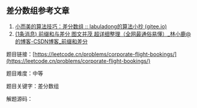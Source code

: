 ## 差分数组参考文章

1. [小而美的算法技巧：差分数组 :: labuladong的算法小抄 (gitee.io)](https://labuladong.gitee.io/algo/2/20/25/)
2. [(1条消息) 前缀和与差分 图文并茂 超详细整理（全网最通俗易懂）_林小鹿@的博客-CSDN博客_前缀和差分](https://blog.csdn.net/weixin_45629285/article/details/111146240)



题目链接：[https://leetcode.cn/problems/corporate-flight-bookings/](https://leetcode.cn/problems/corporate-flight-bookings/)

题目难度：中等

题目关键字：差分数组

解题源码：